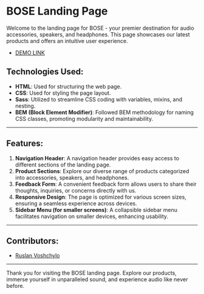 # BOSE Landing Page

Welcome to the landing page for BOSE - your premier destination for audio accessories, speakers, and headphones. This page showcases our latest products and offers an intuitive user experience.

- [DEMO LINK](https://rvoshchylo.github.io/landing_page_BOSE/)

## Technologies Used:
- **HTML**: Used for structuring the web page.
- **CSS**: Used for styling the page layout.
- **Sass**: Utilized to streamline CSS coding with variables, mixins, and nesting.
- **BEM (Block Element Modifier)**: Followed BEM methodology for naming CSS classes, promoting modularity and maintainability.

---

## Features:
1. **Navigation Header**: A navigation header provides easy access to different sections of the landing page.
2. **Product Sections**: Explore our diverse range of products categorized into accessories, speakers, and headphones.
3. **Feedback Form**: A convenient feedback form allows users to share their thoughts, inquiries, or concerns directly with us.
4. **Responsive Design**: The page is optimized for various screen sizes, ensuring a seamless experience across devices.
5. **Sidebar Menu (for smaller screens)**: A collapsible sidebar menu facilitates navigation on smaller devices, enhancing usability.

---

## Contributors:
- [Ruslan Voshchylo](https://github.com/rvoshchylo)

---

Thank you for visiting the BOSE landing page. Explore our products, immerse yourself in unparalleled sound, and experience audio like never before.
